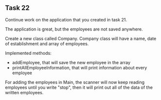 ## Task 22

Continue work on the application that you created in task 21.

The application is great, but the employees are not saved anywhere.

Create a new class called Company. Company class will have a name,
date of establishment and array of employees.

Implemented methods:

- addEmployee, that will save the new employee in the array
- printAllEmployeeInformation, that will print information about every employee

For adding the employees in Main, the scanner will now keep reading
employees until you write "stop", then it will print out all of the data
of the written employees.